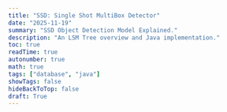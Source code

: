 ```yaml
---
title: "SSD: Single Shot MultiBox Detector"
date: "2025-11-19"
summary: "SSD Object Detection Model Explained."
description: "An LSM Tree overview and Java implementation."
toc: true
readTime: true
autonumber: true
math: true
tags: ["database", "java"]
showTags: false
hideBackToTop: false
draft: True
---
```



